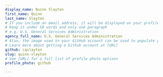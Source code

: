 ```yaml
---
display_name: Quinn Slayton
first_name: Quinn
last_name: Slayton
# If you include an email address, it will be displayed on your profile page
# Keep it under 50 words and only one paragraph
# e.g. U.S. General Services Administration
agency_full_name: U.S. General Services Administration
# Also, the image used in your GitHub account can be used to populate your digital.gov profile photo.
# Learn more about getting a Github account at [URL]
github: cqslayton
slug: quinn-slayton
# See [URL] for a full list of profile photo options
profile_photo: github

---
```

